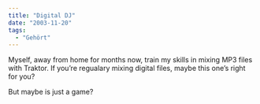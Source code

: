 ```yaml
---
title: "Digital DJ"
date: "2003-11-20"
tags:
  - "Gehört"
---
```


Myself, away from home for months now, train my skills in mixing MP3 files with Traktor. If you’re regualary mixing digital files, maybe this one’s right for you?

But maybe is just a game?
